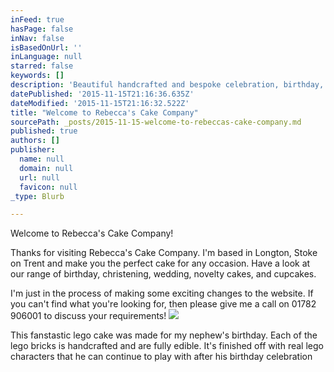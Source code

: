 ```yaml
---
inFeed: true
hasPage: false
inNav: false
isBasedOnUrl: ''
inLanguage: null
starred: false
keywords: []
description: 'Beautiful handcrafted and bespoke celebration, birthday, and wedding cakes by Rebecca'
datePublished: '2015-11-15T21:16:36.635Z'
dateModified: '2015-11-15T21:16:32.522Z'
title: "Welcome to Rebecca's Cake Company"
sourcePath: _posts/2015-11-15-welcome-to-rebeccas-cake-company.md
published: true
authors: []
publisher:
  name: null
  domain: null
  url: null
  favicon: null
_type: Blurb

---
```

Welcome to Rebecca's Cake Company!

Thanks for visiting Rebecca's Cake Company.  I'm based in Longton, Stoke on Trent and make you the perfect cake for any occasion.  Have a look at our range of birthday, christening, wedding, novelty cakes, and cupcakes.

I'm just in the process of making some exciting changes to the website.  If you can't find what you're looking for, then please give me a call on 01782 906001 to discuss your requirements!
![](https://the-grid-user-content.s3-us-west-2.amazonaws.com/833d6b49-2c66-47e1-a01c-831e8c625f7d.jpg)

This fanstastic lego cake was made for my nephew's birthday.  Each of the lego bricks is handcrafted and are fully edible.  It's finished off with real lego characters that he can continue to play with after his birthday celebration